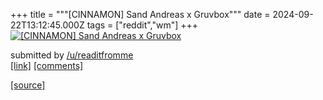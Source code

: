 +++
title = """[CINNAMON] Sand Andreas x Gruvbox"""
date = 2024-09-22T13:12:45.000Z
tags = ["reddit","wm"]
+++
[![[CINNAMON] Sand Andreas x Gruvbox](https://b.thumbs.redditmedia.com/Rd1hE0MLAqTAxZ5Ww4nD7HjK-OXR6KFerUSNSLPcfOg.jpg "[CINNAMON] Sand Andreas x Gruvbox")](https://www.reddit.com/r/unixporn/comments/1fmsyme/cinnamon_sand_andreas_x_gruvbox/)

submitted by [/u/readitfromme](https://www.reddit.com/user/readitfromme)  
[\[link\]](https://www.reddit.com/gallery/1fmsyme) [\[comments\]](https://www.reddit.com/r/unixporn/comments/1fmsyme/cinnamon_sand_andreas_x_gruvbox/)

[[source]](https://www.reddit.com/r/unixporn/comments/1fmsyme/cinnamon_sand_andreas_x_gruvbox/)
